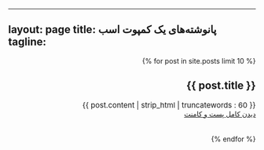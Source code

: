 
---
layout: page
title: پا‌نوشته‌های یک کمپوت اسب
tagline: 
---

<div id="wrapper" dir="rtl">
<div id="page" class="container">
{% for post in site.posts limit 10 %}
<div>
	<h2>{{ post.title }}</h2>
    <div style="font-size:15px;">{{ post.content | strip_html | truncatewords : 60 }}</div>
    <a class="posted-style" href="{{ post.url }}" style="margin-top:15px;">دیدن کامل پست و کامنت </a>
</div>
<br>
<br>
{% endfor %}
</div>
</div>
